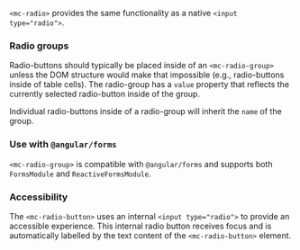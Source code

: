 `<mc-radio>` provides the same functionality as a native `<input type="radio">`.

<!-- example(radio-overview) -->

### Radio groups
Radio-buttons should typically be placed inside of an `<mc-radio-group>` unless the DOM structure
would make that impossible (e.g., radio-buttons inside of table cells). The radio-group has a
`value` property that reflects the currently selected radio-button inside of the group.

Individual radio-buttons inside of a radio-group will inherit the `name` of the group.


### Use with `@angular/forms`
`<mc-radio-group>` is compatible with `@angular/forms` and supports both `FormsModule`
and `ReactiveFormsModule`.

### Accessibility
The `<mc-radio-button>` uses an internal `<input type="radio">` to provide an accessible experience.
This internal radio button receives focus and is automatically labelled by the text content of the
`<mc-radio-button>` element.